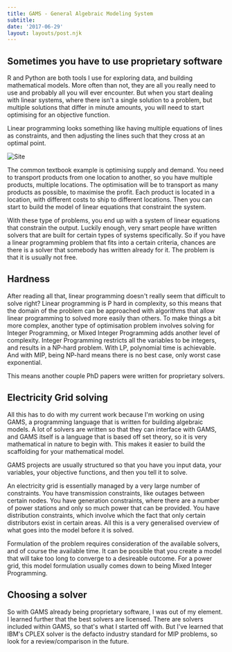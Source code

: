 ```yaml
---
title: GAMS - General Algebraic Modeling System
subtitle: 
date: '2017-06-29'
layout: layouts/post.njk
---
```


## Sometimes you have to use proprietary software

R and Python are both tools I use for exploring data, and building
mathematical models. More often than not, they are all you really need to use
and probably all you will ever encounter. But when you start dealing with
linear systems, where there isn't a single solution to a problem, but multiple
solutions that differ in minute amounts, you will need to start optimising for
an objective function.

Linear programming looks something like having multiple equations of lines as
constraints, and then adjusting the lines such that they cross at an optimal
point.

![Site][2]

The common textbook example is optimising supply and demand. You need to
transport products from one location to another, so you have multiple
products, multiple locations. The optimisation will be to transport as many
products as possible, to maximise the profit. Each product is located in a
location, with different costs to ship to different locations. Then you can
start to build the model of linear equations that constraint the system.

With these type of problems, you end up with a system of linear equations that
constrain the output. Luckily enough, very smart people have written solvers
that are built for certain types of systems specifically. So if you have a
linear programming problem that fits into a certain criteria, chances are
there is a solver that somebody has written already for it. The problem is
that it is usually not free.

## Hardness

After reading all that, linear programming doesn't really seem that difficult
to solve right? Linear programming is P hard in complexity, so this means that
the domain of the problem can be approached with algorithms that allow linear
programming to solved more easily than others. To make things a bit more
complex, another type of optimisation problem involves solving for Integer
Programming, or Mixed Integer Programming adds another level of complexity.
Integer Programming restricts all the variables to be integers, and results in
a NP-hard problem. With LP, polynomial time is achievable. And with MIP, being
NP-hard means there is no best case, only worst case exponential.

This means another couple PhD papers were written for proprietary solvers.

## Electricity Grid solving

All this has to do with my current work because I'm working on using GAMS, a
programming language that is written for building algebraic models. A lot of
solvers are written so that they can interface with GAMS, and GAMS itself is a
language that is based off set theory, so it is very mathematical in nature to
begin with. This makes it easier to build the scaffolding for your
mathematical model.

GAMS projects are usually structured so that you have you input data, your
variables, your objective functions, and then you tell it to solve.

An electricity grid is essentially managed by a very large number of
constraints. You have transmission constraints, like outages between certain
nodes. You have generation constraints, where there are a number of power
stations and only so much power that can be provided. You have distribution
constraints, which involve which the fact that only certain distributors exist
in certain areas. All this is a very generalised overview of what goes into
the model before it is solved.

Formulation of the problem requires consideration of the available solvers,
and of course the available time. It can be possible that you create a model
that will take too long to converge to a desireable outcome. For a power grid,
this model formulation usually comes down to being Mixed Integer Programming.

## Choosing a solver

So with GAMS already being proprietary software, I was out of my element. I
learned further that the best solvers are licensed. There are solvers included
within GAMS, so that's what I started off with. But I've learned that IBM's
CPLEX solver is the defacto industry standard for MIP problems, so look for a
review/comparison in the future.

[2]: /figures/linear_p.gif